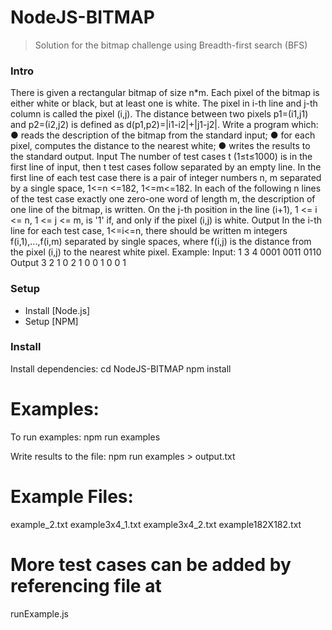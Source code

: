 # NodeJS-BITMAP
> Solution for the bitmap challenge using Breadth-first search (BFS)

### Intro
There is given a rectangular bitmap of size n*m. Each pixel of the bitmap is either white or
black, but at least one is white. The pixel in i-th line and j-th column is called the pixel (i,j). The
distance between two pixels p1=(i1,j1) and p2=(i2,j2) is defined as d(p1,p2)=|i1-i2|+|j1-j2|.
Write a program which:
● reads the description of the bitmap from the standard input;
● for each pixel, computes the distance to the nearest white;
● writes the results to the standard output.
Input
The number of test cases t (1≤t≤1000) is in the first line of input, then t test cases follow
separated by an empty line. In the first line of each test case there is a pair of integer numbers
n, m separated by a single space, 1<=n <=182, 1<=m<=182. In each of the following n lines of
the test case exactly one zero-one word of length m, the description of one line of the bitmap, is
written. On the j-th position in the line (i+1), 1 <= i <= n, 1 <= j <= m, is '1' if, and only if the pixel
(i,j) is white.
Output
In the i-th line for each test case, 1<=i<=n, there should be written m integers f(i,1),...,f(i,m)
separated by single spaces, where f(i,j) is the distance from the pixel (i,j) to the nearest white
pixel. Example:
Input:
1
3 4
0001
0011
0110
Output
3 2 1 0
2 1 0 0
1 0 0 1
### Setup

- Install [Node.js]
- Setup [NPM]

### Install

Install dependencies:
cd NodeJS-BITMAP
npm install

# Examples:
To run examples:
npm run examples

Write results to the file:
npm run examples > output.txt

# Example Files:
example_2.txt
example3x4_1.txt
example3x4_2.txt
example182X182.txt

# More test cases can be added by referencing file at
runExample.js
